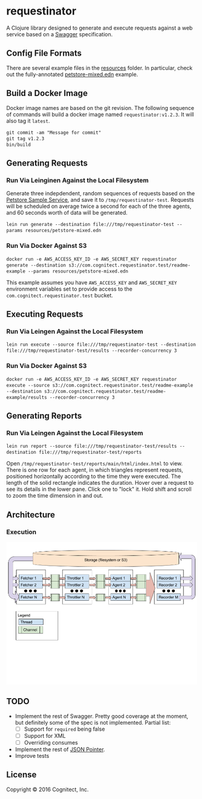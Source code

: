 # requestinator

A Clojure library designed to generate and execute requests against a
web service based on a [Swagger](http://swagger.io) specification.

## Config File Formats

There are several example files in the [resources](resources) folder.
In particular, check out the fully-annotated
[petstore-mixed.edn](resources/petstore-mixed.edn) example.

## Build a Docker Image

Docker image names are based on the git revision. The following
sequence of commands will build a docker image named
`requestinator:v1.2.3`. It will also tag it `latest`.

```
git commit -am "Message for commit"
git tag v1.2.3
bin/build
```

## Generating Requests

### Run Via Leinginen Against the Local Filesystem

Generate three indepdendent, random sequences of requests based on the
[Petstore Sample Service](http://petstore.swagger.io/), and save it to
`/tmp/requestinator-test`. Requests will be scheduled on average
twice a second for each of the three agents, and 60 seconds worth of
data will be generated.

```
lein run generate --destination file:///tmp/requestinator-test --params resources/petstore-mixed.edn
```

### Run Via Docker Against S3

```
docker run -e AWS_ACCESS_KEY_ID -e AWS_SECRET_KEY requestinator generate --destination s3://com.cognitect.requestinator.test/readme-example --params resources/petstore-mixed.edn
```

This example assumes you have `AWS_ACCESS_KEY` and `AWS_SECRET_KEY` environment variables set to provide access to the `com.cognitect.requestinator.test` bucket.

## Executing Requests

### Run Via Leingen Against the Local Filesystem

```
lein run execute --source file:///tmp/requestinator-test --destination file:///tmp/requestinator-test/results --recorder-concurrency 3
```

### Run Via Docker Against S3

```
docker run -e AWS_ACCESS_KEY_ID -e AWS_SECRET_KEY requestinator execute --source s3://com.cognitect.requestinator.test/readme-example --destination s3://com.cognitect.requestinator.test/readme-example/results --recorder-concurrency 3
```

## Generating Reports

### Run Via Leingen Against the Local Filesystem

```
lein run report --source file:///tmp/requestinator-test/results --destination file:///tmp/requestinator-test/reports
```

Open `/tmp/requestinator-test/reports/main/html/index.html` to view.
There is one row for each agent, in which triangles represent
requests, positioned horizontally according to the time they were
executed. The length of the solid rectangle indicates the duration.
Hover over a request to see its details in the lower pane. Click one
to "lock" it. Hold shift and scroll to zoom the time dimension in and
out.

## Architecture

### Execution

![Diagram](doc/execution.png)

## TODO

- Implement the rest of Swagger. Pretty good coverage at the moment,
  but definitely some of the spec is not implemented. Partial list:
  - [ ] Support for `required` being false
  - [ ] Support for XML
  - [ ] Overriding consumes
- Implement the rest of [JSON Pointer](http://tools.ietf.org/html/rfc6901).
- Improve tests

## License

Copyright © 2016 Cognitect, Inc.

